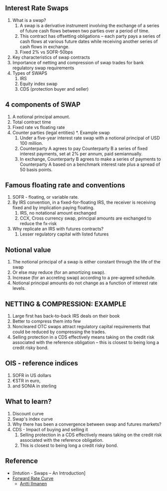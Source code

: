 ## Interest Rate Swaps
1. What is a swap?
    1. A swap is a derivative instrument involving the exchange of a series of future cash flows between two parties over a period of time.
    2. This contract has offsetting obligations – each party pays a series of cash flows at various future dates while receiving another series of cash flows in exchange.
    3. Fixed 2% vs SOFR-50bps
2. Key characteristics of swap contracts
3. Importance of netting and compression of swap trades for bank regulatory swap requirements
4. Types of SWAPS
   1. IRS
   2. Equity index swap
   3. CDS (protection buyer and seller)


## 4 components of SWAP
1. A notional principal amount.
2. Total contract time
3. Fixed rate vs floating rate
4. Counter parties (legal entities)
*. Example swap
   1. Under a five-year interest rate swap with a notional principal of USD 100 million.
   2. Counterparty A agrees to pay Counterparty B a series of fixed interest payments, set at 2% per annum, paid semiannually. 
   3. In exchange, Counterparty B agrees to make a series of payments to Counterparty A based on a benchmark interest rate plus a spread of 50 basis points.

## Famous floating rate and conventions
1. SOFR - floating, or variable rate.
2. By IRS convention, in a fixed-for-floating IRS, the receiver is receiving fixed and by implication paying floating.
   1. IRS, no notational amount exchanged
   2. CCX, Cross currency swap, principal amounts are exchanged to reduce the fx-risk
3. Why replicate an IRS with futures contracts?
   1. Lesser regulatory capital with listed futures

## Notional value
1. The notional principal of a swap is either constant through the life of the swap 
2. Or else may reduce (for an amortizing swap).
3. Increase (for an accreting swap) according to a pre-agreed schedule. 
4. Notional principal amounts do not change as a function of interest rate levels.

## NETTING & COMPRESSION: EXAMPLE
1. Large first has back-to-back IRS deals on their book
2. Better to compress them into few
3. Noncleared OTC swaps attract regulatory capital requirements that could be reduced by compressing the trades.
4. Selling protection in a CDS effectively means taking on the credit risk associated with the reference obligation – this is closest to being long a credit risky bond.

## OIS - reference indices
1. SOFR in US dollars
2. €STR in euro,
3. and SONIA in sterling

## What to learn?
1. Discount curve
2. Swap's index curve
3. Why there has been a convergence between swap and futures markets?
4. CDS - Impact of buying and selling it
   1. Selling protection in a CDS effectively means taking on the credit risk associated with the reference obligation.
   2. This is closest to being long a credit risky bond.

##  Reference
* [Intution - Swaps – An Introduction]
* [Forward Rate Curve](https://www.nuclearphynance.com/User%20Files/389/SalomonBrothersFixedIncome1.pdf)
  * [Antti Ilmanen](https://books.google.com.sg/books/about/Overview_of_Forward_Rate_Analysis.html?id=TvMcHQAACAAJ&redir_esc=y)